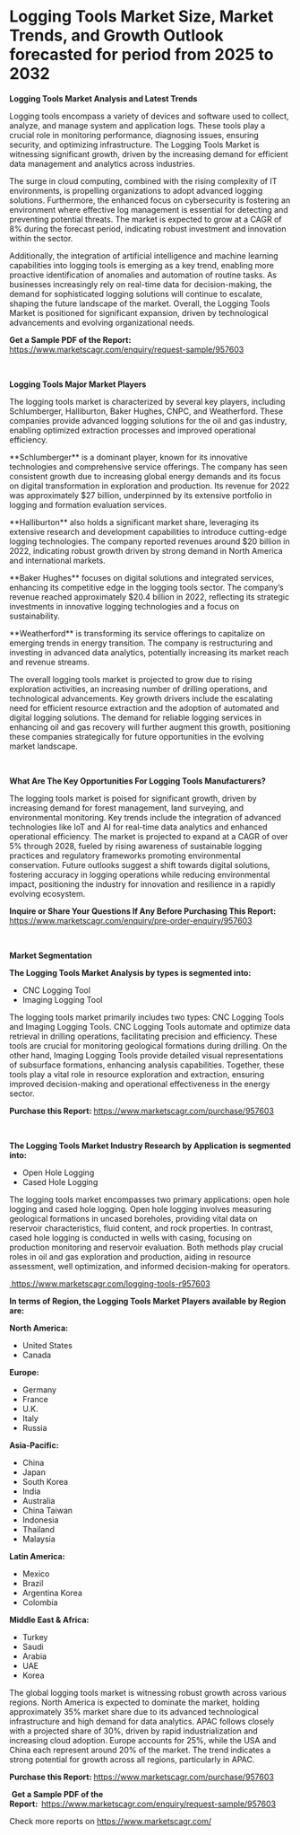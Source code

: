 <p><h1>Logging Tools Market Size, Market Trends, and Growth Outlook forecasted for period from 2025 to 2032</h1></p><p><strong>Logging Tools Market Analysis and Latest Trends</strong></p>
<p><p>Logging tools encompass a variety of devices and software used to collect, analyze, and manage system and application logs. These tools play a crucial role in monitoring performance, diagnosing issues, ensuring security, and optimizing infrastructure. The Logging Tools Market is witnessing significant growth, driven by the increasing demand for efficient data management and analytics across industries. </p><p>The surge in cloud computing, combined with the rising complexity of IT environments, is propelling organizations to adopt advanced logging solutions. Furthermore, the enhanced focus on cybersecurity is fostering an environment where effective log management is essential for detecting and preventing potential threats. The market is expected to grow at a CAGR of 8% during the forecast period, indicating robust investment and innovation within the sector. </p><p>Additionally, the integration of artificial intelligence and machine learning capabilities into logging tools is emerging as a key trend, enabling more proactive identification of anomalies and automation of routine tasks. As businesses increasingly rely on real-time data for decision-making, the demand for sophisticated logging solutions will continue to escalate, shaping the future landscape of the market. Overall, the Logging Tools Market is positioned for significant expansion, driven by technological advancements and evolving organizational needs.</p></p>
<p><strong>Get a Sample PDF of the Report:&nbsp;</strong> <a href="https://www.marketscagr.com/enquiry/request-sample/957603?utm_campaign=2487&utm_medium=2&utm_source=Github&utm_content=ia&utm_term=21022025&utm_id=logging-tools">https://www.marketscagr.com/enquiry/request-sample/957603</a></p>
<p>&nbsp;</p>
<p><strong>Logging Tools Major Market Players</strong></p>
<p><p>The logging tools market is characterized by several key players, including Schlumberger, Halliburton, Baker Hughes, CNPC, and Weatherford. These companies provide advanced logging solutions for the oil and gas industry, enabling optimized extraction processes and improved operational efficiency.</p><p>**Schlumberger** is a dominant player, known for its innovative technologies and comprehensive service offerings. The company has seen consistent growth due to increasing global energy demands and its focus on digital transformation in exploration and production. Its revenue for 2022 was approximately $27 billion, underpinned by its extensive portfolio in logging and formation evaluation services.</p><p>**Halliburton** also holds a significant market share, leveraging its extensive research and development capabilities to introduce cutting-edge logging technologies. The company reported revenues around $20 billion in 2022, indicating robust growth driven by strong demand in North America and international markets.</p><p>**Baker Hughes** focuses on digital solutions and integrated services, enhancing its competitive edge in the logging tools sector. The company’s revenue reached approximately $20.4 billion in 2022, reflecting its strategic investments in innovative logging technologies and a focus on sustainability.</p><p>**Weatherford** is transforming its service offerings to capitalize on emerging trends in energy transition. The company is restructuring and investing in advanced data analytics, potentially increasing its market reach and revenue streams.</p><p>The overall logging tools market is projected to grow due to rising exploration activities, an increasing number of drilling operations, and technological advancements. Key growth drivers include the escalating need for efficient resource extraction and the adoption of automated and digital logging solutions. The demand for reliable logging services in enhancing oil and gas recovery will further augment this growth, positioning these companies strategically for future opportunities in the evolving market landscape.</p></p>
<p>&nbsp;</p>
<p><strong>What Are The Key Opportunities For Logging Tools Manufacturers?</strong></p>
<p><p>The logging tools market is poised for significant growth, driven by increasing demand for forest management, land surveying, and environmental monitoring. Key trends include the integration of advanced technologies like IoT and AI for real-time data analytics and enhanced operational efficiency. The market is projected to expand at a CAGR of over 5% through 2028, fueled by rising awareness of sustainable logging practices and regulatory frameworks promoting environmental conservation. Future outlooks suggest a shift towards digital solutions, fostering accuracy in logging operations while reducing environmental impact, positioning the industry for innovation and resilience in a rapidly evolving ecosystem.</p></p>
<p><strong>Inquire or Share Your Questions If Any Before Purchasing This Report:</strong> <a href="https://www.marketscagr.com/enquiry/pre-order-enquiry/957603?utm_campaign=2487&utm_medium=2&utm_source=Github&utm_content=ia&utm_term=21022025&utm_id=logging-tools">https://www.marketscagr.com/enquiry/pre-order-enquiry/957603</a></p>
<p>&nbsp;</p>
<p><strong>Market Segmentation</strong></p>
<p><strong>The Logging Tools Market Analysis by types is segmented into:</strong></p>
<p><ul><li>CNC Logging Tool</li><li>Imaging Logging Tool</li></ul></p>
<p><p>The logging tools market primarily includes two types: CNC Logging Tools and Imaging Logging Tools. CNC Logging Tools automate and optimize data retrieval in drilling operations, facilitating precision and efficiency. These tools are crucial for monitoring geological formations during drilling. On the other hand, Imaging Logging Tools provide detailed visual representations of subsurface formations, enhancing analysis capabilities. Together, these tools play a vital role in resource exploration and extraction, ensuring improved decision-making and operational effectiveness in the energy sector.</p></p>
<p><strong>Purchase this Report:&nbsp;</strong><a href="https://www.marketscagr.com/purchase/957603?utm_campaign=2487&utm_medium=2&utm_source=Github&utm_content=ia&utm_term=21022025&utm_id=logging-tools">https://www.marketscagr.com/purchase/957603</a></p>
<p>&nbsp;</p>
<p><strong>The Logging Tools Market Industry Research by Application is segmented into:</strong></p>
<p><ul><li>Open Hole Logging</li><li>Cased Hole Logging</li></ul></p>
<p><p>The logging tools market encompasses two primary applications: open hole logging and cased hole logging. Open hole logging involves measuring geological formations in uncased boreholes, providing vital data on reservoir characteristics, fluid content, and rock properties. In contrast, cased hole logging is conducted in wells with casing, focusing on production monitoring and reservoir evaluation. Both methods play crucial roles in oil and gas exploration and production, aiding in resource assessment, well optimization, and informed decision-making for operators.</p></p>
<p><a href="https://www.marketscagr.com/logging-tools-r957603?utm_campaign=2487&utm_medium=2&utm_source=Github&utm_content=ia&utm_term=21022025&utm_id=logging-tools">&nbsp;https://www.marketscagr.com/logging-tools-r957603</a></p>
<p><strong>In terms of Region, the Logging Tools Market Players available by Region are:</strong></p>
<p>
    <p> <strong> North America: </strong>
        <ul>
            <li>United States</li>
            <li>Canada</li>
        </ul>
        </p> 
    <p> <strong> Europe: </strong>
        <ul>
            <li>Germany</li>
            <li>France</li>
            <li>U.K.</li>
            <li>Italy</li>
            <li>Russia</li>
        </ul>
        </p> 
    <p> <strong> Asia-Pacific: </strong>
        <ul>
            <li>China</li>
            <li>Japan</li>
            <li>South Korea</li>
            <li>India</li>
            <li>Australia</li>
            <li>China Taiwan</li>
            <li>Indonesia</li>
            <li>Thailand</li>
            <li>Malaysia</li>
        </ul>
        </p> 
    <p> <strong> Latin America: </strong>
        <ul>
            <li>Mexico</li>
            <li>Brazil</li>
            <li>Argentina Korea</li>
            <li>Colombia</li>
        </ul>
        </p> 
    <p> <strong> Middle East & Africa: </strong>
        <ul>
            <li>Turkey</li>
            <li>Saudi</li>
            <li>Arabia</li>
            <li>UAE</li>
            <li>Korea</li>
        </ul>
    </p>
    </p>
<p><p>The global logging tools market is witnessing robust growth across various regions. North America is expected to dominate the market, holding approximately 35% market share due to its advanced technological infrastructure and high demand for data analytics. APAC follows closely with a projected share of 30%, driven by rapid industrialization and increasing cloud adoption. Europe accounts for 25%, while the USA and China each represent around 20% of the market. The trend indicates a strong potential for growth across all regions, particularly in APAC.</p></p>
<p><strong>Purchase this Report: </strong><a href="https://www.marketscagr.com/purchase/957603?utm_campaign=2487&utm_medium=2&utm_source=Github&utm_content=ia&utm_term=21022025&utm_id=logging-tools">https://www.marketscagr.com/purchase/957603</a></p>
<p>&nbsp;<strong>Get a Sample PDF of the Report:&nbsp;&nbsp;</strong><a href="https://www.marketscagr.com/enquiry/request-sample/957603?utm_campaign=2487&utm_medium=2&utm_source=Github&utm_content=ia&utm_term=21022025&utm_id=logging-tools">https://www.marketscagr.com/enquiry/request-sample/957603</a></p>
<p><strong></strong></p>
<p>Check more reports on <a href="https://www.marketscagr.com/?utm_campaign=2487&utm_medium=2&utm_source=Github&utm_content=ia&utm_term=21022025&utm_id=logging-tools">https://www.marketscagr.com/</a></p>